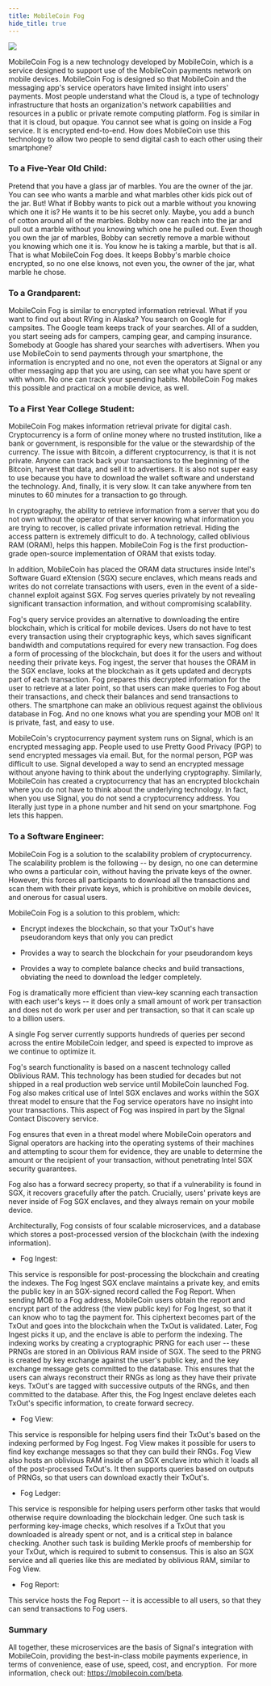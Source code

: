```yaml
---
title: MobileCoin Fog
hide_title: true
---
```

![](https://raw.githubusercontent.com/mobilecoinofficial/developer-portal/main/images/Fog.png)

[What is MobileCoin Fog?]: #what-is-fog

MobileCoin Fog is a new technology developed by MobileCoin, which is a service designed to support use of the MobileCoin payments network on mobile devices. MobileCoin Fog is designed so that MobileCoin and the messaging app's service operators have limited insight into users' payments. Most people understand what the Cloud is, a type of technology infrastructure that hosts an organization's network capabilities and resources in a public or private remote computing platform. Fog is similar in that it is cloud, but opaque. You cannot see what is going on inside a Fog service. It is encrypted end-to-end. How does MobileCoin use this technology to allow two people to send digital cash to each other using their smartphone?

### To a Five-Year Old Child:

Pretend that you have a glass jar of marbles. You are the owner of the jar. You can see who wants a marble and what marbles other kids pick out of the jar. But! What if Bobby wants to pick out a marble without you knowing which one it is? He wants it to be his secret only. Maybe, you add a bunch of cotton around all of the marbles. Bobby now can reach into the jar and pull out a marble without you knowing which one he pulled out. Even though you own the jar of marbles, Bobby can secretly remove a marble without you knowing which one it is. You know he is taking a marble, but that is all. That is what MobileCoin Fog does. It keeps Bobby's marble choice encrypted, so no one else knows, not even you, the owner of the jar, what marble he chose.

### To a Grandparent:

MobileCoin Fog is similar to encrypted information retrieval. What if you want to find out about RVing in Alaska? You search on Google for campsites. The Google team keeps track of your searches. All of a sudden, you start seeing ads for campers, camping gear, and camping insurance. Somebody at Google has shared your searches with advertisers. When you use MobileCoin to send payments through your smartphone, the information is encrypted and no one, not even the operators at Signal or any other messaging app that you are using, can see what you have spent or with whom. No one can track your spending habits. MobileCoin Fog makes this possible and practical on a mobile device, as well.

### To a First Year College Student:

MobileCoin Fog makes information retrieval private for digital cash. Cryptocurrency is a form of online money where no trusted institution, like a bank or government, is responsible for the value or the stewardship of the currency. The issue with Bitcoin, a different cryptocurrency, is that it is not private. Anyone can track back your transactions to the beginning of the Bitcoin, harvest that data, and sell it to advertisers. It is also not super easy to use because you have to download the wallet software and understand the technology. And, finally, it is very slow. It can take anywhere from ten minutes to 60 minutes for a transaction to go through.

In cryptography, the ability to retrieve information from a server that you do not own without the operator of that server knowing what information you are trying to recover, is called private information retrieval. Hiding the access pattern is extremely difficult to do. A technology, called oblivious RAM (ORAM), helps this happen. MobileCoin Fog is the first production-grade open-source implementation of ORAM that exists today.

In addition, MobileCoin has placed the ORAM data structures inside Intel's Software Guard eXtension (SGX) secure enclaves, which means reads and writes do not correlate transactions with users, even in the event of a side-channel exploit against SGX. Fog serves queries privately by not revealing significant transaction information, and without compromising scalability.

Fog's query service provides an alternative to downloading the entire blockchain, which is critical for mobile devices. Users do not have to test every transaction using their cryptographic keys, which saves significant bandwidth and computations required for every new transaction. Fog does a form of processing of the blockchain, but does it for the users and without needing their private keys. Fog ingest, the server that houses the ORAM in the SGX enclave, looks at the blockchain as it gets updated and decrypts part of each transaction. Fog prepares this decrypted information for the user to retrieve at a later point, so that users can make queries to Fog about their transactions, and check their balances and send transactions to others. The smartphone can make an oblivious request against the oblivious database in Fog. And no one knows what you are spending your MOB on! It is private, fast, and easy to use.

MobileCoin's cryptocurrency payment system runs on Signal, which is an encrypted messaging app. People used to use Pretty Good Privacy (PGP) to send encrypted messages via email. But, for the normal person, PGP was difficult to use. Signal developed a way to send an encrypted message without anyone having to think about the underlying cryptography. Similarly, MobileCoin has created a cryptocurrency that has an encrypted blockchain where you do not have to think about the underlying technology. In fact, when you use Signal, you do not send a cryptocurrency address. You literally just type in a phone number and hit send on your smartphone. Fog lets this happen.

### To a Software Engineer:

MobileCoin Fog is a solution to the scalability problem of cryptocurrency.\
The scalability problem is the following -- by design, no one can determine who owns a particular coin, without having the private keys of the owner. However, this forces all participants to download all the transactions and scan them with their private keys, which is prohibitive on mobile devices, and onerous for casual users. 

MobileCoin Fog is a solution to this problem, which:

-   Encrypt indexes the blockchain, so that your TxOut's have pseudorandom keys that only you can predict

-   Provides a way to search the blockchain for your pseudorandom keys

-   Provides a way to complete balance checks and build transactions, obviating the need to download the ledger completely.

Fog is dramatically more efficient than view-key scanning each transaction with each user's keys -- it does only a small amount of work per transaction and does not do work per user and per transaction, so that it can scale up to a billion users.

A single Fog server currently supports hundreds of queries per second across the entire MobileCoin ledger, and speed is expected to improve as we continue to optimize it.

Fog's search functionality is based on a nascent technology called Oblivious RAM. This technology has been studied for decades but not shipped in a real production web service until MobileCoin launched Fog. Fog also makes critical use of Intel SGX enclaves and works within the SGX threat model to ensure that the Fog service operators have no insight into your transactions. This aspect of Fog was inspired in part by the Signal Contact Discovery service.

Fog ensures that even in a threat model where MobileCoin operators and Signal operators are hacking into the operating systems of their machines and attempting to scour them for evidence, they are unable to determine the amount or the recipient of your transaction, without penetrating Intel SGX security guarantees.

Fog also has a forward secrecy property, so that if a vulnerability is found in SGX, it recovers gracefully after the patch. Crucially, users' private keys are never inside of Fog SGX enclaves, and they always remain on your mobile device.

Architecturally, Fog consists of four scalable microservices, and a database which stores a post-processed version of the blockchain (with the indexing information).

-   Fog Ingest:

This service is responsible for post-processing the blockchain and creating the indexes. The Fog Ingest SGX enclave maintains a private key, and emits the public key in an SGX-signed record called the Fog Report. When sending MOB to a Fog address, MobileCoin users obtain the report and encrypt part of the address (the view public key) for Fog Ingest, so that it can know who to tag the payment for. This ciphertext becomes part of the TxOut and goes into the blockchain when the TxOut is validated. Later, Fog Ingest picks it up, and the enclave is able to perform the indexing. The indexing works by creating a cryptographic PRNG for each user -- these PRNGs are stored in an Oblivious RAM inside of SGX. The seed to the PRNG is created by key exchange against the user's public key, and the key exchange message gets committed to the database. This ensures that the users can always reconstruct their RNGs as long as they have their private keys. TxOut's are tagged with successive outputs of the RNGs, and then committed to the database. After this, the Fog Ingest enclave deletes each TxOut's specific information, to create forward secrecy.

-   Fog View:

This service is responsible for helping users find their TxOut's based on the indexing performed by Fog Ingest. Fog View makes it possible for users to find key exchange messages so that they can build their RNGs. Fog View also hosts an oblivious RAM inside of an SGX enclave into which it loads all of the post-processed TxOut's. It then supports queries based on outputs of PRNGs, so that users can download exactly their TxOut's.

-   Fog Ledger:

This service is responsible for helping users perform other tasks that would otherwise require downloading the blockchain ledger. One such task is performing key-image checks, which resolves if a TxOut that you downloaded is already spent or not, and is a critical step in balance checking. Another such task is building Merkle proofs of membership for your TxOut, which is required to submit to consensus. This is also an SGX service and all queries like this are mediated by oblivious RAM, similar to Fog View.

-   Fog Report:

This service hosts the Fog Report -- it is accessible to all users, so that they can send transactions to Fog users.

### Summary

All together, these microservices are the basis of Signal's integration with MobileCoin, providing the best-in-class mobile payments experience, in terms of convenience, ease of use, speed, cost, and encryption.  For more information, check out: <https://mobilecoin.com/beta>.

